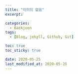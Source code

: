 ```yaml
---
title: "이미지 없음"
excerpt:

categories:
  - Baekjoon
tags:
  - [Blog, jekyll, Github, Git]

toc: true
toc_sticky: true

date: 2020-05-25
last_modified_at: 2020-05-25
---
```

